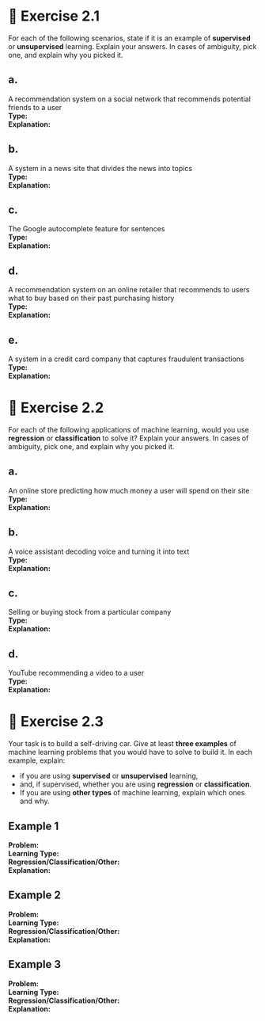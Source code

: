 # 📘 Exercise 2.1

For each of the following scenarios, state if it is an example of **supervised** or **unsupervised** learning. Explain your answers. In cases of ambiguity, pick one, and explain why you picked it.

## a. 
A recommendation system on a social network that recommends potential friends to a user  
**Type:**  
**Explanation:**  

## b. 
A system in a news site that divides the news into topics  
**Type:**  
**Explanation:**  

## c. 
The Google autocomplete feature for sentences  
**Type:**  
**Explanation:**  

## d. 
A recommendation system on an online retailer that recommends to users what to buy based on their past purchasing history  
**Type:**  
**Explanation:**  

## e. 
A system in a credit card company that captures fraudulent transactions  
**Type:**  
**Explanation:**  


# 📘 Exercise 2.2

For each of the following applications of machine learning, would you use **regression** or **classification** to solve it? Explain your answers. In cases of ambiguity, pick one, and explain why you picked it.

## a. 
An online store predicting how much money a user will spend on their site  
**Type:**  
**Explanation:**  

## b. 
A voice assistant decoding voice and turning it into text  
**Type:**  
**Explanation:**  

## c. 
Selling or buying stock from a particular company  
**Type:**  
**Explanation:**  

## d. 
YouTube recommending a video to a user  
**Type:**  
**Explanation:**  


# 📘 Exercise 2.3

Your task is to build a self-driving car. Give at least **three examples** of machine learning problems that you would have to solve to build it. In each example, explain:

- if you are using **supervised** or **unsupervised** learning,
- and, if supervised, whether you are using **regression** or **classification**.
- If you are using **other types** of machine learning, explain which ones and why.

## Example 1  
**Problem:**  
**Learning Type:**  
**Regression/Classification/Other:**  
**Explanation:**  

## Example 2  
**Problem:**  
**Learning Type:**  
**Regression/Classification/Other:**  
**Explanation:**  

## Example 3  
**Problem:**  
**Learning Type:**  
**Regression/Classification/Other:**  
**Explanation:**  
